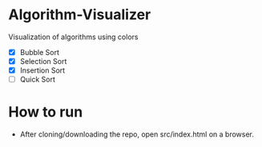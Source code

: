 # Algorithm-Visualizer
Visualization of algorithms using colors

- [x] Bubble Sort
- [x] Selection Sort
- [x] Insertion Sort
- [ ] Quick Sort

# How to run

* After cloning/downloading the repo, open src/index.html on a browser.
